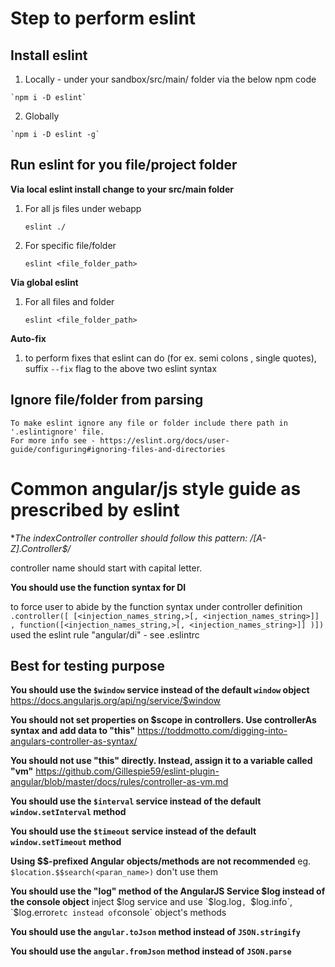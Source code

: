 # Step to perform eslint

##  Install eslint 
  1. Locally - under your sandbox/src/main/ folder via the below npm code

    `npm i -D eslint`
  2. Globally 

    `npm i -D eslint -g`

##  Run eslint for you file/project folder
  **Via local eslint install change to your src/main folder**
  1. For all js files under webapp

      `eslint ./`
      
  2. For specific file/folder

      `eslint <file_folder_path>`

  **Via global eslint**
  1. For all files and folder

      `eslint <file_folder_path>`

  **Auto-fix**
  1. to perform fixes that eslint can do (for ex. semi colons , single quotes), suffix 
  `--fix` flag to the above two eslint syntax

##  Ignore file/folder from parsing
    To make eslint ignore any file or folder include there path in '.eslintignore' file. 
    For more info see - https://eslint.org/docs/user-guide/configuring#ignoring-files-and-directories


# Common angular/js style guide as prescribed by eslint 
**The indexController controller should follow this pattern: /[A-Z].*Controller$/**

  controller name should start with capital letter.

**You should use the function syntax for DI**

  to force user to abide by the function syntax under controller definition `.controller([ [<injection_names_string,>[, <injection_names_string>]] , function([<injection_names_string,>[, <injection_names_string>]] )])` used the eslint rule "angular/di" - see .eslintrc

##  Best for testing purpose
**You should use the `$window` service instead of the default `window` object**
  https://docs.angularjs.org/api/ng/service/$window

**You should not set properties on $scope in controllers. Use controllerAs syntax and add data to "this"**
  https://toddmotto.com/digging-into-angulars-controller-as-syntax/ 

**You should not use "this" directly. Instead, assign it to a variable called "vm"**
  https://github.com/Gillespie59/eslint-plugin-angular/blob/master/docs/rules/controller-as-vm.md

**You should use the `$interval` service instead of the default `window.setInterval` method**

**You should use the `$timeout` service instead of the default `window.setTimeout` method**

**Using $$-prefixed Angular objects/methods are not recommended**
  eg. ` $location.$$search(<paran_name>) ` don't use them

**You should use the "log" method of the AngularJS Service $log instead of the console object**
  inject $log service and use `$log.log`, `$log.info`, `$log.error` etc instead of `console` object's methods

**You should use the `angular.toJson` method instead of `JSON.stringify`**

**You should use the `angular.fromJson` method instead of `JSON.parse`**
